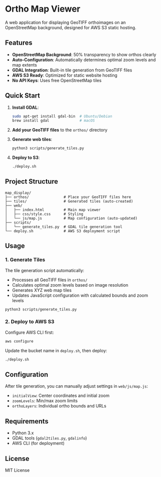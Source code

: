 # Ortho Map Viewer

A web application for displaying GeoTIFF orthoimages on an OpenStreetMap background, designed for AWS S3 static hosting.

## Features

- **OpenStreetMap Background**: 50% transparency to show orthos clearly
- **Auto-Configuration**: Automatically determines optimal zoom levels and map extents
- **GDAL Integration**: Built-in tile generation from GeoTIFF files
- **AWS S3 Ready**: Optimized for static website hosting
- **No API Keys**: Uses free OpenStreetMap tiles

## Quick Start

1. **Install GDAL**:
   ```bash
   sudo apt-get install gdal-bin  # Ubuntu/Debian
   brew install gdal              # macOS
   ```

2. **Add your GeoTIFF files** to the `orthos/` directory

3. **Generate web tiles**:
   ```bash
   python3 scripts/generate_tiles.py
   ```

4. **Deploy to S3**:
   ```bash
   ./deploy.sh
   ```

## Project Structure

```
map_display/
├── orthos/                # Place your GeoTIFF files here
├── tiles/                 # Generated tiles (auto-created)
├── web/
│   ├── index.html         # Main map viewer
│   ├── css/style.css      # Styling
│   └── js/map.js          # Map configuration (auto-updated)
├── scripts/
│   └── generate_tiles.py  # GDAL tile generation tool
└── deploy.sh              # AWS S3 deployment script
```

## Usage

### 1. Generate Tiles

The tile generation script automatically:
- Processes all GeoTIFF files in `orthos/`
- Calculates optimal zoom levels based on image resolution
- Generates XYZ web map tiles
- Updates JavaScript configuration with calculated bounds and zoom levels

```bash
python3 scripts/generate_tiles.py
```

### 2. Deploy to AWS S3

Configure AWS CLI first:
```bash
aws configure
```

Update the bucket name in `deploy.sh`, then deploy:
```bash
./deploy.sh
```

## Configuration

After tile generation, you can manually adjust settings in `web/js/map.js`:

- `initialView`: Center coordinates and initial zoom
- `zoomLevels`: Min/max zoom limits  
- `orthoLayers`: Individual ortho bounds and URLs

## Requirements

- Python 3.x
- GDAL tools (`gdal2tiles.py`, `gdalinfo`)
- AWS CLI (for deployment)

## License

MIT License
